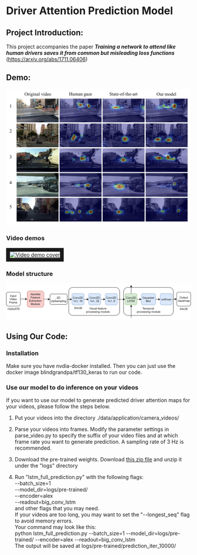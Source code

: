 # Driver Attention Prediction Model

## Project Introduction:

This project accompanies the paper **_Training a network to attend like human drivers saves it from common but misleading loss functions_** (https://arxiv.org/abs/1711.06406)

## Demo:
![Demo image](wiki_images/demo.jpg)

### Video demos 
<a href="http://www.youtube.com/watch?feature=player_embedded&v=IcAtJ0CvYuQ" target="_blank">
     <img src="http://img.youtube.com/vi/IcAtJ0CvYuQ/0.jpg" alt="Video demo cover" width="480" height="270" border="10" />
</a>

### Model structure
![Model structure image](wiki_images/structure2.png)

## Using Our Code:
### Installation
Make sure you have nvdia-docker installed. Then you can just use the docker image blindgrandpa/tf130_keras to run our code.

### Use our model to do inference on your videos
If you want to use our model to generate predicted driver attention maps for your videos, please follow the steps below. 

1. Put your videos into the directory ./data/application/camera_videos/

2. Parse your videos into frames. Modify the parameter settings in parse_video.py to specify the suffix of your video files and at which frame rate you want to generate prediction. A sampling rate of 3 Hz is recommended.

3. Download the pre-trained weights. Download [this zip file](https://drive.google.com/file/d/1QWFL6-HJGtjgGQop-YSf4oYj-2PIbNJH/view?usp=sharing) and unzip it under the "logs" directory

4. Run "lstm_full_prediction.py" with the following flags:  
     --batch_size=1  
     --model_dir=logs/pre-trained/  
     --encoder=alex  
     --readout=big_conv_lstm  
     and other flags that you may need.  
   If your videos are too long, you may want to set the "--longest_seq" flag to avoid memory errors.  
   Your command may look like this:  
   python lstm_full_prediction.py --batch_size=1 --model_dir=logs/pre-trained/ --encoder=alex --readout=big_conv_lstm  
   The output will be saved at logs/pre-trained/prediction_iter_10000/
   
